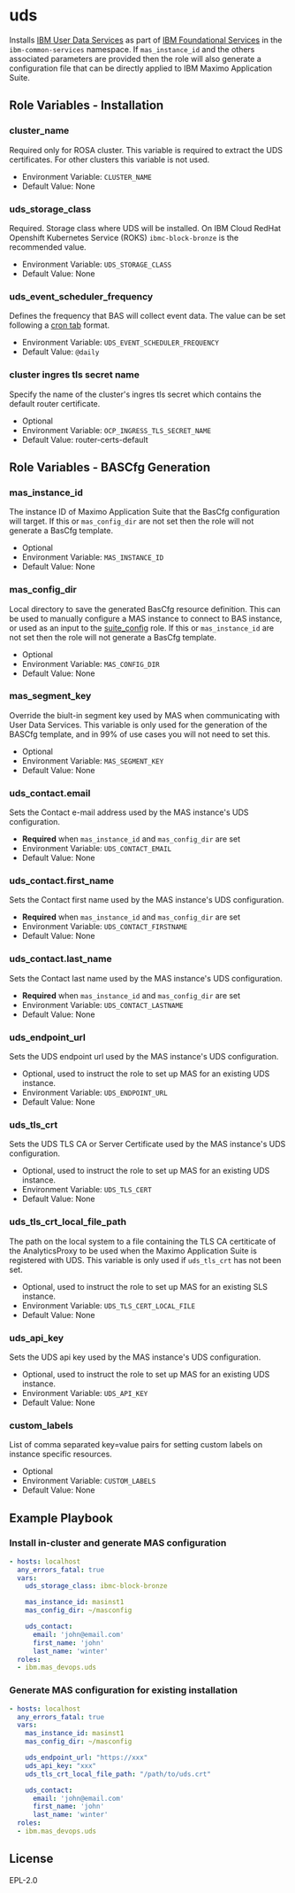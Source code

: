 uds
===

Installs [IBM User Data Services](https://www.ibm.com/docs/en/cpfs?topic=services-enabling-user-data) as part of [IBM Foundational Services](https://www.ibm.com/docs/en/cpfs?topic=312-installing-foundational-services-by-using-console) in the `ibm-common-services` namespace.  If `mas_instance_id` and the others associated parameters are provided then the role will also generate a configuration file that can be directly applied to IBM Maximo Application Suite.


Role Variables - Installation
-----------------------------
### cluster_name
Required only for ROSA cluster. This variable is required to extract the UDS certificates. For other clusters this variable is not used.

- Environment Variable: `CLUSTER_NAME`
- Default Value: None

### uds_storage_class
Required.  Storage class where UDS will be installed.  On IBM Cloud RedHat Openshift Kubernetes Service (ROKS) `ibmc-block-bronze` is the recommended value.

- Environment Variable: `UDS_STORAGE_CLASS`
- Default Value: None

### uds_event_scheduler_frequency
Defines the frequency that BAS will collect event data. The value can be set following a [cron tab](https://crontab.guru/) format.

- Environment Variable: `UDS_EVENT_SCHEDULER_FREQUENCY`
- Default Value: `@daily`

### cluster ingres tls secret name
Specify the name of the cluster's ingres tls secret which contains the default router certificate.

- Optional
- Environment Variable: `OCP_INGRESS_TLS_SECRET_NAME`
- Default Value: router-certs-default


Role Variables - BASCfg Generation
----------------------------------
### mas_instance_id
The instance ID of Maximo Application Suite that the BasCfg configuration will target.  If this or `mas_config_dir` are not set then the role will not generate a BasCfg template.

- Optional
- Environment Variable: `MAS_INSTANCE_ID`
- Default Value: None

### mas_config_dir
Local directory to save the generated BasCfg resource definition.  This can be used to manually configure a MAS instance to connect to BAS instance, or used as an input to the [suite_config](suite_config.md) role. If this or `mas_instance_id` are not set then the role will not generate a BasCfg template.

- Optional
- Environment Variable: `MAS_CONFIG_DIR`
- Default Value: None

### mas_segment_key
Override the biult-in segment key used by MAS when communicating with User Data Services.  This variable is only used for the generation of the BASCfg template, and in 99% of use cases you will not need to set this.

- Optional
- Environment Variable: `MAS_SEGMENT_KEY`
- Default Value: None

### uds_contact.email
Sets the Contact e-mail address used by the MAS instance's UDS configuration.

- **Required** when `mas_instance_id` and `mas_config_dir` are set
- Environment Variable: `UDS_CONTACT_EMAIL`
- Default Value: None

### uds_contact.first_name
Sets the Contact first name used by the MAS instance's UDS configuration.

- **Required** when `mas_instance_id` and `mas_config_dir` are set
- Environment Variable: `UDS_CONTACT_FIRSTNAME`
- Default Value: None

### uds_contact.last_name
Sets the Contact last name used by the MAS instance's UDS configuration.

- **Required** when `mas_instance_id` and `mas_config_dir` are set
- Environment Variable: `UDS_CONTACT_LASTNAME`
- Default Value: None

### uds_endpoint_url
Sets the UDS endpoint url used by the MAS instance's UDS configuration.

- Optional, used to instruct the role to set up MAS for an existing UDS instance.
- Environment Variable: `UDS_ENDPOINT_URL`
- Default Value: None

### uds_tls_crt
Sets the UDS TLS CA or Server Certificate used by the MAS instance's UDS configuration.

- Optional, used to instruct the role to set up MAS for an existing UDS instance.
- Environment Variable: `UDS_TLS_CERT`
- Default Value: None

### uds_tls_crt_local_file_path
The path on the local system to a file containing the TLS CA certiticate of the AnalyticsProxy to be used when the Maximo Application Suite is registered with UDS.  This variable is only used if `uds_tls_crt` has not been set.

- Optional, used to instruct the role to set up MAS for an existing SLS instance.
- Environment Variable: `UDS_TLS_CERT_LOCAL_FILE`
- Default Value: None

### uds_api_key
Sets the UDS api key used by the MAS instance's UDS configuration.

- Optional, used to instruct the role to set up MAS for an existing UDS instance.
- Environment Variable: `UDS_API_KEY`
- Default Value: None

### custom_labels
List of comma separated key=value pairs for setting custom labels on instance specific resources.

- Optional
- Environment Variable: `CUSTOM_LABELS`
- Default Value: None


Example Playbook
----------------

### Install in-cluster and generate MAS configuration
```yaml
- hosts: localhost
  any_errors_fatal: true
  vars:
    uds_storage_class: ibmc-block-bronze

    mas_instance_id: masinst1
    mas_config_dir: ~/masconfig

    uds_contact:
      email: 'john@email.com'
      first_name: 'john'
      last_name: 'winter'
  roles:
  - ibm.mas_devops.uds
```

### Generate MAS configuration for existing installation
```yaml
- hosts: localhost
  any_errors_fatal: true
  vars:
    mas_instance_id: masinst1
    mas_config_dir: ~/masconfig

    uds_endpoint_url: "https://xxx"
    uds_api_key: "xxx"
    uds_tls_crt_local_file_path: "/path/to/uds.crt"

    uds_contact:
      email: 'john@email.com'
      first_name: 'john'
      last_name: 'winter'
  roles:
  - ibm.mas_devops.uds
```

License
-------

EPL-2.0
